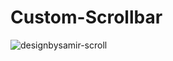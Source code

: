 # Custom-Scrollbar

![designbysamir-scroll](https://user-images.githubusercontent.com/42339316/48329374-819ad880-e66e-11e8-8dfc-d138d982f27b.png)
